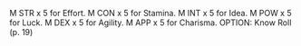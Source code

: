 M STR x 5 for Effort.
M CON x 5 for Stamina.
M INT x 5 for Idea.
M POW x 5 for Luck.
M DEX x 5 for Agility.
M APP x 5 for Charisma.
OPTION: Know Roll (p. 19)